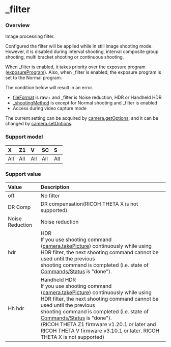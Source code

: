 # \_filter

### Overview

Image processing filter.

Configured the filter will be applied while in still image shooting mode. However, it is disabled during interval shooting, interval composite group shooting, multi bracket shooting or continuous shooting.

When \_filter is enabled, it takes priority over the exposure program ([exposureProgram](exposure_program.md)). Also, when \_filter is enabled, the exposure program is set to the Normal program.

The condition below will result in an error.

- [fileFormat](file_format.md) is raw+ and \_filter is Noise reduction, HDR or Handheld HDR
- [\_shootingMethod](_shooting_method.md) is except for Normal shooting and \_filter is enabled
- Access during video capture mode

The current setting can be acquired by [camera.getOptions](../commands/camera.get_options.md), and it can be changed by [camera.setOptions](../commands/camera.set_options.md).

### Support model

| X | Z1 | V | SC | S |
|:--|:--|:--|:--|:--|
| All | All | All | All | All |

### Support value

| Value | Description |
|:--|:--|
| off | No filter |
| DR Comp | DR compensation(RICOH THETA X is not supported) |
| Noise Reduction | Noise reduction |
| hdr | HDR<br>If you use shooting command ([camera.takePicture](../commands/camera.take_picture.md)) continuously while using HDR filter, the next shooting command cannot be used until the previous<br>shooting command is completed (i.e. state of [Commands/Status](../protocols/commands_status.md) is "done"). |
| Hh hdr | Handheld HDR<br>If you use shooting command ([camera.takePicture](../commands/camera.take_picture.md)) continuously while using HDR filter, the next shooting command cannot be used until the previous<br>shooting command is completed (i.e. state of [Commands/Status](../protocols/commands_status.md) is "done").<br>(RICOH THETA Z1 firmware v1.20.1 or later and RICOH THETA V firmware v3.10.1 or later. RICOH THETA X is not supported) |
